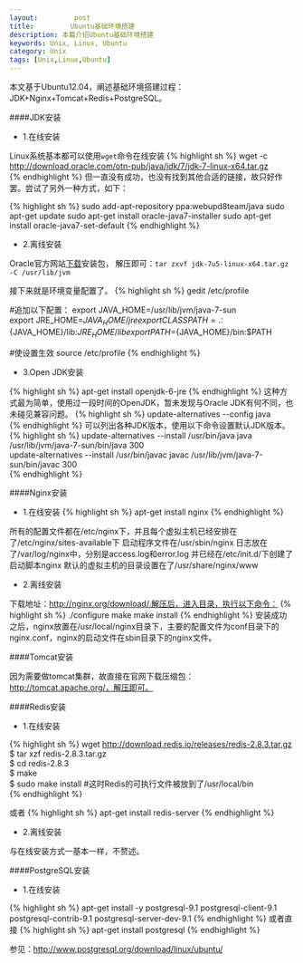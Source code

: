 ```yaml
---
layout:         post
title:         Ubuntu基础环境搭建
description: 本篇介绍Ubuntu基础环境搭建
keywords: Unix, Linux, Ubuntu
category: Unix
tags: [Unix,Linux,Ubuntu]
---
```


本文基于Ubuntu12.04，阐述基础环境搭建过程：JDK+Nginx+Tomcat+Redis+PostgreSQL。

####JDK安装

* 1.在线安装

Linux系统基本都可以使用`wget`命令在线安装
{% highlight sh %}
wget -c http://download.oracle.com/otn-pub/java/jdk/7/jdk-7-linux-x64.tar.gz  
{% endhighlight %}
但一直没有成功，也没有找到其他合适的链接，故只好作罢。尝试了另外一种方式，如下：

{% highlight sh %}
sudo add-apt-repository ppa:webupd8team/java
sudo apt-get update
sudo apt-get install oracle-java7-installer
sudo apt-get install oracle-java7-set-default
{% endhighlight %}

* 2.离线安装

Oracle官方网站[下载](http://www.oracle.com/technetwork/java/javase/downloads/jdk7-downloads-1880260.html)安装包，
解压即可：`tar zxvf jdk-7u5-linux-x64.tar.gz -C /usr/lib/jvm`

接下来就是环境变量配置了。
{% highlight sh %}
gedit /etc/profile 

#追加以下配置：
export JAVA_HOME=/usr/lib/jvm/java-7-sun  
export JRE_HOME=${JAVA_HOME}/jre  
export CLASSPATH=.:${JAVA_HOME}/lib:${JRE_HOME}/lib  
export PATH=${JAVA_HOME}/bin:$PATH 

#使设置生效
source /etc/profile 
{% endhighlight %}

* 3.Open JDK安装

{% highlight sh %}
apt-get install openjdk-6-jre
{% endhighlight %}
这种方式最为简单，使用过一段时间的OpenJDK，暂未发现与Oracle JDK有何不同，也未碰见兼容问题。
{% highlight sh %}
update-alternatives --config java  
{% endhighlight %}
可以列出各种JDK版本，使用以下命令设置默认JDK版本。
{% highlight sh %}
update-alternatives --install /usr/bin/java java /usr/lib/jvm/java-7-sun/bin/java 300  
update-alternatives --install /usr/bin/javac javac /usr/lib/jvm/java-7-sun/bin/javac 300  
{% endhighlight %}

####Nginx安装

* 1.在线安装
{% highlight sh %}
apt-get install nginx
{% endhighlight %}

所有的配置文件都在/etc/nginx下，并且每个虚拟主机已经安排在了/etc/nginx/sites-available下
启动程序文件在/usr/sbin/nginx
日志放在了/var/log/nginx中，分别是access.log和error.log
并已经在/etc/init.d/下创建了启动脚本nginx
默认的虚拟主机的目录设置在了/usr/share/nginx/www

* 2.离线安装

下载地址：http://nginx.org/download/.解压后，进入目录，执行以下命令：
{% highlight sh %}
./configure
make
make install
{% endhighlight %}
安装成功之后，nginx放置在/usr/local/nginx目录下，主要的配置文件为conf目录下的nginx.conf，nginx的启动文件在sbin目录下的nginx文件。

####Tomcat安装

因为需要做tomcat集群，故直接在官网下载压缩包：http://tomcat.apache.org/，解压即可。

####Redis安装

* 1.在线安装

{% highlight sh %}
wget http://download.redis.io/releases/redis-2.8.3.tar.gz  
$ tar xzf redis-2.8.3.tar.gz  
$ cd redis-2.8.3  
$ make  
$ sudo make install   #这时Redis的可执行文件被放到了/usr/local/bin  
{% endhighlight %}

或者
{% highlight sh %}
apt-get install redis-server
{% endhighlight %}

* 2.离线安装

与在线安装方式一基本一样，不赘述。

####PostgreSQL安装


* 1.在线安装
 
{% highlight sh %}
apt-get install -y postgresql-9.1 postgresql-client-9.1 postgresql-contrib-9.1 postgresql-server-dev-9.1 
{% endhighlight %}
或者直接
{% highlight sh %}
apt-get install postgresql
{% endhighlight %}

参见：http://www.postgresql.org/download/linux/ubuntu/




